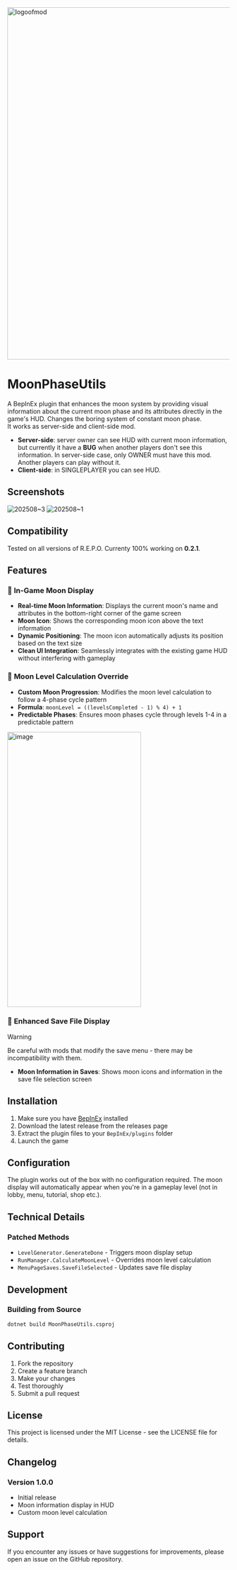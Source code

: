 
<img width="2480" height="799" alt="logoofmod" src="https://github.com/user-attachments/assets/e2bf33b8-2993-4631-ab6e-575d62168ac8" />

# MoonPhaseUtils
A BepInEx plugin that enhances the moon system by providing visual information about the current moon phase and its attributes directly in the game's HUD. Changes the boring system of constant moon phase.  
It works as server-side and client-side mod.

- **Server-side**: server owner can see HUD with current moon information, but currently it have a **BUG** when another players don't see this information. In server-side case, only OWNER must have this mod. Another players can play without it.
- **Client-side**: in SINGLEPLAYER you can see HUD.

## Screenshots
![202508~3](https://github.com/user-attachments/assets/dfa0dba6-e2e5-4ab9-99bb-d1116eda28e3)
![202508~1](https://github.com/user-attachments/assets/3ad2bbc3-86d5-49a2-9bd8-770f73a63740)

## Compatibility
Tested on all versions of R.E.P.O. Currenty 100% working on **0.2.1**.

## Features

### 🌙 **In-Game Moon Display**
- **Real-time Moon Information**: Displays the current moon's name and attributes in the bottom-right corner of the game screen
- **Moon Icon**: Shows the corresponding moon icon above the text information
- **Dynamic Positioning**: The moon icon automatically adjusts its position based on the text size
- **Clean UI Integration**: Seamlessly integrates with the existing game HUD without interfering with gameplay

### 🔧 **Moon Level Calculation Override**
- **Custom Moon Progression**: Modifies the moon level calculation to follow a 4-phase cycle pattern
- **Formula**: `moonLevel = ((levelsCompleted - 1) % 4) + 1`
- **Predictable Phases**: Ensures moon phases cycle through levels 1-4 in a predictable pattern
<img width="303" height="624" alt="image" src="https://github.com/user-attachments/assets/d2e91c24-8631-4d43-8a01-7cc97a370cec" />


### 💾 **Enhanced Save File Display**
> [!WARNING]
> Be careful with mods that modify the save menu - there may be incompatibility with them.
- **Moon Information in Saves**: Shows moon icons and information in the save file selection screen

## Installation

1. Make sure you have [BepInEx](https://github.com/BepInEx/BepInEx) installed
2. Download the latest release from the releases page
3. Extract the plugin files to your `BepInEx/plugins` folder
4. Launch the game

## Configuration

The plugin works out of the box with no configuration required. The moon display will automatically appear when you're in a gameplay level (not in lobby, menu, tutorial, shop etc.).

## Technical Details
### Patched Methods
- `LevelGenerator.GenerateDone` - Triggers moon display setup
- `RunManager.CalculateMoonLevel` - Overrides moon level calculation
- `MenuPageSaves.SaveFileSelected` - Updates save file display

## Development

### Building from Source
```bash
dotnet build MoonPhaseUtils.csproj
```

## Contributing

1. Fork the repository
2. Create a feature branch
3. Make your changes
4. Test thoroughly
5. Submit a pull request

## License

This project is licensed under the MIT License - see the LICENSE file for details.

## Changelog

### Version 1.0.0
- Initial release
- Moon information display in HUD
- Custom moon level calculation

## Support

If you encounter any issues or have suggestions for improvements, please open an issue on the GitHub repository.
